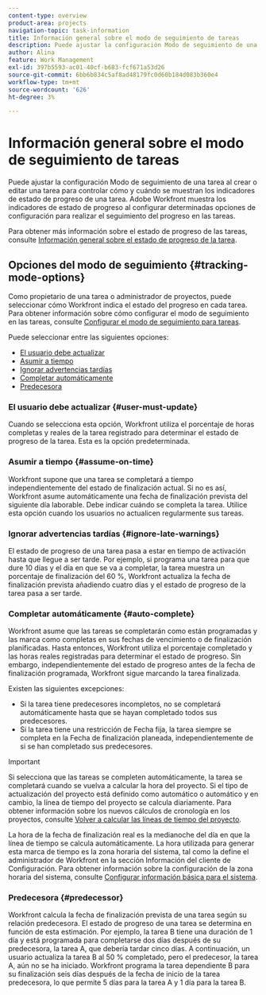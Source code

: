 ```yaml
---
content-type: overview
product-area: projects
navigation-topic: task-information
title: Información general sobre el modo de seguimiento de tareas
description: Puede ajustar la configuración Modo de seguimiento de una tarea al crear o editar una tarea para controlar cómo y cuándo se muestran los indicadores de estado de progreso de una tarea. Adobe Workfront muestra los indicadores de estado de progreso al configurar determinadas opciones de configuración para realizar el seguimiento del progreso en las tareas.
author: Alina
feature: Work Management
exl-id: 397b5593-ac01-40cf-b683-fcf671a53d26
source-git-commit: 6bb6b834c5af8ad48179fc0d60b184d083b360e4
workflow-type: tm+mt
source-wordcount: '626'
ht-degree: 3%

---
```


# Información general sobre el modo de seguimiento de tareas

Puede ajustar la configuración Modo de seguimiento de una tarea al crear o editar una tarea para controlar cómo y cuándo se muestran los indicadores de estado de progreso de una tarea. Adobe Workfront muestra los indicadores de estado de progreso al configurar determinadas opciones de configuración para realizar el seguimiento del progreso en las tareas.

Para obtener más información sobre el estado de progreso de las tareas, consulte [Información general sobre el estado de progreso de la tarea](../../../manage-work/tasks/task-information/task-progress-status.md).

<!--
<div data-mc-conditions="QuicksilverOrClassic.Draft mode">
<h2>Set Tracking Mode for tasks</h2>
<p>(NOTE: drafted, because we created a new article and linked it below. Left this article as a "Overview" article only.) </p>
<p>To set the tracking mode:</p>
<ol>
<li value="1">Go to the task you want to set the tracking mode for.</li>
<li value="2"> <p data-mc-conditions="QuicksilverOrClassic.Quicksilver">Click the <strong>More</strong> icon <img src="assets/qs-more-icon-on-an-object.png">next to the name of the task, then click&nbsp;<strong>Edit</strong>.</p> <p>The Edit Task dialog box opens. </p> </li>
<li value="3"> <p>In the&nbsp;<strong>Settings</strong> section, use the&nbsp;<strong>Tracking Mode</strong> drop-down menu to select the Tracking Mode for the task.</p> <p>For more information about the tracking mode options, see the <a href="#tracking-mode-options" class="MCXref xref" xrefformat="{para}">Tracking Mode options</a> section in this article. </p> </li>
<li value="4">Click&nbsp;<strong>Save Changes.</strong></li>
</ol>
</div>
-->

## Opciones del modo de seguimiento {#tracking-mode-options}

Como propietario de una tarea o administrador de proyectos, puede seleccionar cómo Workfront indica el estado del progreso en cada tarea. Para obtener información sobre cómo configurar el modo de seguimiento en las tareas, consulte [Configurar el modo de seguimiento para tareas](../../../manage-work/tasks/task-information/set-tracking-mode-for-tasks.md).

Puede seleccionar entre las siguientes opciones:

* [El usuario debe actualizar](#user-must-update)
* [Asumir a tiempo](#assume-on-time)
* [Ignorar advertencias tardías](#ignore-late-warnings)
* [Completar automáticamente](#auto-complete)
* [Predecesora](#predecessor)

### El usuario debe actualizar {#user-must-update}

Cuando se selecciona esta opción, Workfront utiliza el porcentaje de horas completas y reales de la tarea registrado para determinar el estado de progreso de la tarea. Esta es la opción predeterminada.

### Asumir a tiempo {#assume-on-time}

Workfront supone que una tarea se completará a tiempo independientemente del estado de finalización actual. Si no es así, Workfront asume automáticamente una fecha de finalización prevista del siguiente día laborable. Debe indicar cuándo se completa la tarea. Utilice esta opción cuando los usuarios no actualicen regularmente sus tareas.

### Ignorar advertencias tardías {#ignore-late-warnings}

El estado de progreso de una tarea pasa a estar en tiempo de activación hasta que llegue a ser tarde. Por ejemplo, si programa una tarea para que dure 10 días y el día en que se va a completar, la tarea muestra un porcentaje de finalización del 60 %, Workfront actualiza la fecha de finalización prevista añadiendo cuatro días y el estado de progreso de la tarea pasa a ser tarde.

### Completar automáticamente {#auto-complete}

Workfront asume que las tareas se completarán como están programadas y las marca como completas en sus fechas de vencimiento o de finalización planificadas. Hasta entonces, Workfront utiliza el porcentaje completado y las horas reales registradas para determinar el estado de progreso. Sin embargo, independientemente del estado de progreso antes de la fecha de finalización programada, Workfront sigue marcando la tarea finalizada.

Existen las siguientes excepciones:

* Si la tarea tiene predecesores incompletos, no se completará automáticamente hasta que se hayan completado todos sus predecesores.
* Si la tarea tiene una restricción de Fecha fija, la tarea siempre se completa en la Fecha de finalización planeada, independientemente de si se han completado sus predecesores.

>[!IMPORTANT]
>
>Si selecciona que las tareas se completen automáticamente, la tarea se completará cuando se vuelva a calcular la hora del proyecto. Si el tipo de actualización del proyecto está definido como automático o automático y en cambio, la línea de tiempo del proyecto se calcula diariamente. Para obtener información sobre los nuevos cálculos de cronología en los proyectos, consulte [Volver a calcular las líneas de tiempo del proyecto](../../../manage-work/projects/manage-projects/recalculate-project-timeline.md).
>
>La hora de la fecha de finalización real es la medianoche del día en que la línea de tiempo se calcula automáticamente. La hora utilizada para generar esta marca de tiempo es la zona horaria del sistema, tal como la define el administrador de Workfront en la sección Información del cliente de Configuración. Para obtener información sobre la configuración de la zona horaria del sistema, consulte [Configurar información básica para el sistema](../../../administration-and-setup/get-started-wf-administration/configure-basic-info.md).

### Predecesora {#predecessor}

Workfront calcula la fecha de finalización prevista de una tarea según su relación predecesora. El estado de progreso de una tarea se determina en función de esta estimación. Por ejemplo, la tarea B tiene una duración de 1 día y está programada para completarse dos días después de su predecesora, la tarea A, que debería tardar cinco días. A continuación, un usuario actualiza la tarea B al 50 % completado, pero el predecesor, la tarea A, aún no se ha iniciado. Workfront programa la tarea dependiente B para su finalización seis días después de la fecha de inicio de la tarea predecesora, lo que permite 5 días para la tarea A y 1 día para la tarea B.
